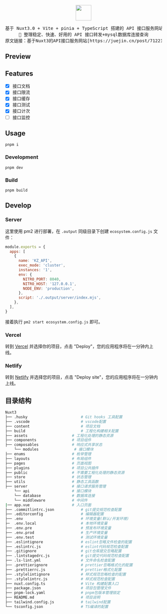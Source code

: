 <p align="center">
  <img src="https://api.iconify.design/carbon:api-1.svg" width="50" height="50" />
</p>
<pre align="center">
基于 Nuxt3.0 + Vite + pinia + TypeScript 搭建的 API 接口服务网站
🧪 整理稳定、快速、好用的 API 接口转发+mysql数据库连接查询
原文链接：基于Nuxt3的API接口服务网站[https://juejin.cn/post/7122140602392641572?searchId=202308291540455C71358F17E56FA69228]
</pre>

## Preview

## Features

- [x] 接口文档
- [x] 接口限流
- [x] 接口缓存
- [x] 接口测试
- [x] 接口计次
- [ ] 接口监控

## Usage

```
pnpm i
```

### Development

```
pnpm dev
```

### Build

```
pnpm build
```
## Develop

### Server

这里使用 pm2 进行部署，在 `.output` 同级目录下创建 `ecosystem.config.js` 文件：

```js
module.exports = {
  apps: [
    {
      name: 'KZ_API',
      exec_mode: 'cluster',
      instances: '1',
      env: {
        NITRO_PORT: 8040,
        NITRO_HOST: '127.0.0.1',
        NODE_ENV: 'production',
      },
      script: './.output/server/index.mjs',
    },
  ],
}
```

接着执行 `pm2 start ecosystem.config.js` 即可。

### Vercel

转到 [Vercel](https://vercel.com/new) 并选择你的项目，点击  "Deploy"，您的应用程序将在一分钟内上线。

### Netlify

转到 [Netlify](https://app.netlify.com/start) 并选择您的项目，点击 "Deploy site"，您的应用程序将在一分钟内上线。
## 目录结构

```bash
Nuxt3
├── .husky                        # Git hooks 工具配置
├── .vscode                       # vscode配置
├── content                       # 项目文档
├── build                         # 工程化构建相关配置
├── assets                    # 工程化处理的静态资源
├── components                # 项目组件
├── composables               # 响应式共享状态
    └── modules                # 接口模块
├── enums                     # 枚举管理
├── layouts                   # 布局组件
├── pages                     # 页面视图
├── plugins                   # 项目公共插件
├── public                    # 不需要工程化处理的静态资源
├── store                     # 状态管理
├── utils                     # 静态工具函数
├── server                    # 接口请求服务管理
    └── api                   # 接口模块
    └── database              # 数据库连接
    └── middleware            # 中间件
|── app.vue                   # 入口页面
├── .commitlintrc.json            # git提交规范检查配置
├── .editorconfig                 # 编辑器配置
├── .env                          # 环境变量(默认/开发环境)
├─  .env.local                    # 本地环境变量
├── .env.pre                      # 预发布环境变量
├── .env.prod                     # 生产环境变量
├── .env.test                     # 测试环境变量
├── .eslintignore                 # eslint忽略文件检查的配置
├── .eslintrc.js                  # eslint代码规范检查配置
├── .gitignore                    # git仓库提交忽略配置
├── .lintstagedrc.js              # git提交代码规范检查配置
├── .ls-lint.yml                  # 文件命名检查配置
├── .prettierignore               # prettier忽略格式化的配置
├── .prettierrc.js                # prettier格式化配置
├── .stylelintignore              # 样式规范忽略检查的配置
├── .stylelintrc.js               # 样式规范检查配置
├── nuxt.config.ts                # Vite 构建配置入口
├── package.json                  # 项目包管理文件
├── pnpm-lock.yaml                # pnpm包版本管理锁定
├── README.md                     # 项目说明
├── tailwind.config.js            # tailwind配置
└── tsconfig.json                 # TS编译的配置
```